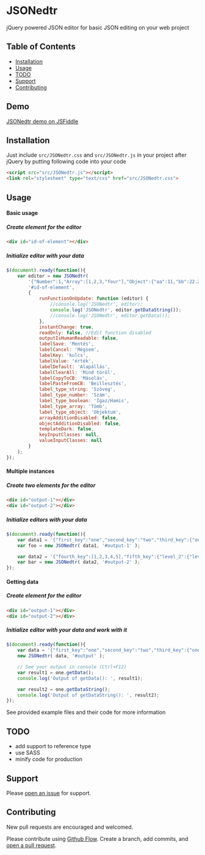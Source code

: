 # JSONedtr

jQuery powered JSON editor for basic JSON editing on your web project

## Table of Contents

- [Installation](#installation)
- [Usage](#usage)
- [TODO](#todo)
- [Support](#support)
- [Contributing](#contributing)

## Demo

[JSONedtr demo on JSFiddle](https://jsfiddle.net/4te6bkma/2/)

## Installation

Just include `src/JSONedtr.css` and `src/JSONedtr.js` in your project after jQuery by putting following code into your code

```html
<script src="src/JSONedtr.js"></script>
<link rel="stylesheet" type="text/css" href="src/JSONedtr.css">
```

## Usage

#### Basic usage

##### Create element for the editor
```html
<div id="id-of-element"></div>
```

##### Initialize editor with your data
```js
$(document).ready(function(){
	var editor = new JSONedtr(
        '{"Number":1,"Array":[1,2,3,"four"],"Object":{"aa":11,"bb":22.22},"String":"Hello World!","Boolean":true}',
        '#id-of-element', 
        {
            runFunctionOnUpdate: function (editor) {
                //console.log('JSONedtr', editor);
                console.log('JSONedtr', editor.getDataString());
                //console.log('JSONedtr', editor.getData());
            },
            instantChange: true,
            readOnly: false, //Edit function disabled
            outputIsHumanReadable: false,
            labelSave: 'Mentés',
            labelCancel: 'Mégsem',
            labelKey: 'kulcs',
            labelValue: 'érték',
            labelDefault: 'Alapállás',
            labelClearAll: 'Mind töröl',
            labelCopyToCB: 'Másolás',
            labelPasteFromCB: 'Beillesztés',
            label_type_string: 'Szöveg',
            label_type_number: 'Szám',
            label_type_boolean: 'Igaz/Hamis',
            label_type_array: 'Tömb',
            label_type_object: 'Objektum',
            arrayAdditionDisabled: false,
            objectAdditionDisabled: false,
            templateDark: false,
            keyInputClasses: null,
            valueInputClasses: null
        }
	);
});
```

#### Multiple instances

##### Create two elements for the editor
```html
<div id="output-1"></div>
<div id="output-2"></div>
```

##### Initialize editors with your data
```js
$(document).ready(function(){
	var data1 = '{"first_key":"one","second_key":"two","third_key":{"one":"item 3-1","two":"item 3-2","three":"item 3-3"}}';
	var foo = new JSONedtr( data1, '#output-1' );

	var data2 = '{"fourth_key":[1,2,3,4,5],"fifth_key":{"level_2":{"level_3":{"level_4":"item"}}}}';
	var bar = new JSONedtr( data2, '#output-2' );
});
```

#### Getting data

##### Create element for the editor
```html
<div id="output-1"></div>
<div id="output-2"></div>
```

##### Initialize editor with your data and work with it
```js
$(document).ready(function(){
	var data = '{"first_key":"one","second_key":"two","third_key":{"one":"item 3-1","two":"item 3-2","three":"item 3-3"}}';
	new JSONedtr( data, '#output' );

	// See your output in console (Ctrl+F12)
	var result1 = one.getData();
	console.log('Output of getData(): ', result1);

	var result2 = one.getDataString();
	console.log('Output of getDataString(): ', result2);
});
```

See provided example files and their code for more information

## TODO
* add support to reference type
* use SASS
* minify code for production

## Support

Please [open an issue](https://github.com/LorincJuraj/JSONedtr/issues/new) for support.

## Contributing

New pull requests are encouraged and welcomed.

Please contribute using [Github Flow](https://guides.github.com/introduction/flow/). Create a branch, add commits, and [open a pull request](https://github.com/fraction/readme-boilerplate/compare/).
